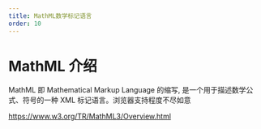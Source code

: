```yaml
---
title: MathML数学标记语言
order: 10
---
```


# MathML 介绍

MathML 即 Mathematical Markup Language 的缩写, 是一个用于描述数学公式、符号的一种 XML 标记语言。浏览器支持程度不尽如意

<https://www.w3.org/TR/MathML3/Overview.html>
